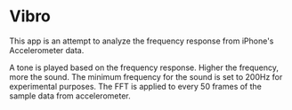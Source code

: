 # Vibro
This app is an attempt to analyze the frequency response from iPhone's Accelerometer data.

A tone is played based on the frequency response. Higher the frequency, more the sound. The minimum frequency for the sound is set to 200Hz for experimental purposes. The FFT is applied to every 50 frames of the sample data from accelerometer.
